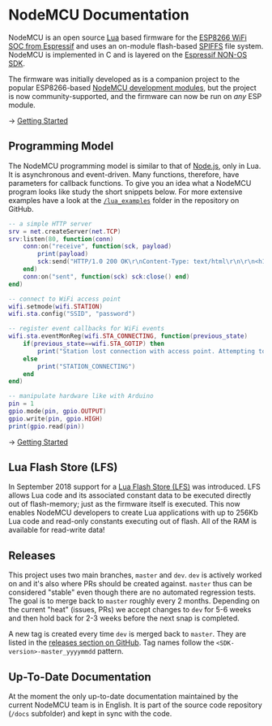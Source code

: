 # NodeMCU Documentation

NodeMCU is an open source [Lua](https://www.lua.org/) based firmware for the [ESP8266 WiFi SOC from Espressif](http://espressif.com/en/products/esp8266/) and uses an on-module flash-based [SPIFFS](https://github.com/pellepl/spiffs) file system. NodeMCU is implemented in C and is layered on the [Espressif NON-OS SDK](https://github.com/espressif/ESP8266_NONOS_SDK).

The firmware was initially developed as is a companion project to the popular ESP8266-based [NodeMCU development modules]((https://github.com/nodemcu/nodemcu-devkit-v1.0)), but the project is now community-supported, and the firmware can now be run on _any_ ESP module.

→ [Getting Started](en/getting-started.md)

## Programming Model
The NodeMCU programming model is similar to that of [Node.js](https://en.wikipedia.org/wiki/Node.js), only in Lua. It is asynchronous and event-driven. Many functions, therefore, have parameters for callback functions. To give you an idea what a NodeMCU program looks like study the short snippets below. For more extensive examples have a look at the [`/lua_examples`](https://github.com/nodemcu/nodemcu-firmware/tree/master/lua_examples) folder in the repository on GitHub.

```lua
-- a simple HTTP server
srv = net.createServer(net.TCP)
srv:listen(80, function(conn)
	conn:on("receive", function(sck, payload)
		print(payload)
		sck:send("HTTP/1.0 200 OK\r\nContent-Type: text/html\r\n\r\n<h1> Hello, NodeMCU.</h1>")
	end)
	conn:on("sent", function(sck) sck:close() end)
end)
```
```lua
-- connect to WiFi access point
wifi.setmode(wifi.STATION)
wifi.sta.config("SSID", "password")
```

```lua
-- register event callbacks for WiFi events
wifi.sta.eventMonReg(wifi.STA_CONNECTING, function(previous_state)
	if(previous_state==wifi.STA_GOTIP) then 
	    print("Station lost connection with access point. Attempting to reconnect...")
	else
	    print("STATION_CONNECTING")
	end
end)
```

```lua
-- manipulate hardware like with Arduino
pin = 1
gpio.mode(pin, gpio.OUTPUT)
gpio.write(pin, gpio.HIGH)
print(gpio.read(pin))
```

→ [Getting Started](en/getting-started.md)

## Lua Flash Store (LFS)
In September 2018 support for a [Lua Flash Store (LFS)](en/lfs.md) was introduced. LFS allows Lua code and its associated constant data to be executed directly out of flash-memory; just as the firmware itself is executed. This now enables NodeMCU developers to create Lua applications with up to 256Kb Lua code and read-only constants executing out of flash. All of the RAM is available for read-write data!

## Releases

This project uses two main branches, `master` and `dev`. `dev` is actively worked on and it's also where PRs should be created against. `master` thus can be considered "stable" even though there are no automated regression tests. The goal is to merge back to `master` roughly every 2 months. Depending on the current "heat" (issues, PRs) we accept changes to `dev` for 5-6 weeks and then hold back for 2-3 weeks before the next snap is completed.

A new tag is created every time `dev` is merged back to `master`. They are listed in the [releases section on GitHub](https://github.com/nodemcu/nodemcu-firmware/releases). Tag names follow the `<SDK-version>-master_yyyymmdd` pattern.

## Up-To-Date Documentation
At the moment the only up-to-date documentation maintained by the current NodeMCU team is in English. It is part of the source code repository (`/docs` subfolder) and kept in sync with the code.